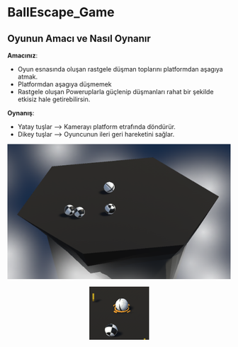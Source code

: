 # BallEscape_Game

## Oyunun Amacı ve Nasıl Oynanır

**Amacınız**:

- Oyun esnasında oluşan rastgele düşman toplarını platformdan aşagıya atmak.
- Platformdan aşagıya düşmemek
- Rastgele oluşan Poweruplarla güçlenip düşmanları rahat bir şekilde etkisiz hale getirebilirsin.

**Oynanış**:

- Yatay tuşlar --> Kamerayı platform etrafında döndürür.
- Dikey tuşlar --> Oyuncunun ileri geri hareketini sağlar.
  

<p align="center">
  <img src="https://github.com/rabiacalik/BallEscape_Game/blob/main/Readme_pictures/Ekran%20g%C3%B6r%C3%BCnt%C3%BCs%C3%BC%202024-07-06%20174559.png">
</p>
<p align="center">
  <img src="https://github.com/rabiacalik/BallEscape_Game/blob/main/Readme_pictures/Ekran%20g%C3%B6r%C3%BCnt%C3%BCs%C3%BC%202024-07-06%20174433.png">
</p>
